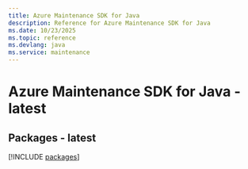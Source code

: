 ```yaml
---
title: Azure Maintenance SDK for Java
description: Reference for Azure Maintenance SDK for Java
ms.date: 10/23/2025
ms.topic: reference
ms.devlang: java
ms.service: maintenance
---
```

# Azure Maintenance SDK for Java - latest
## Packages - latest
[!INCLUDE [packages](maintenance-index.md)]